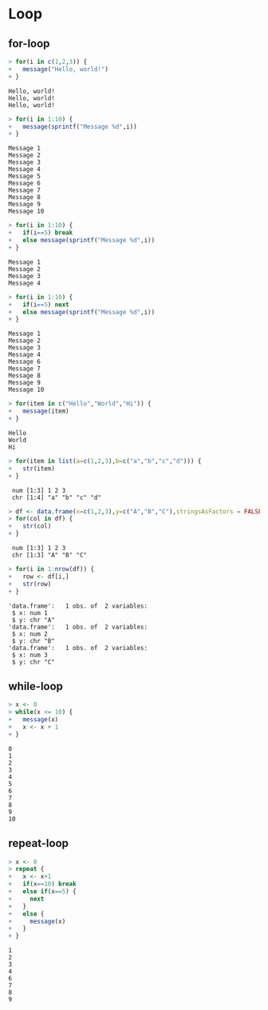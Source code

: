 

# Loop

## for-loop


```r
> for(i in c(1,2,3)) {
+   message("Hello, world!")
+ }
```

```
Hello, world!
Hello, world!
Hello, world!
```

```r
> for(i in 1:10) {
+   message(sprintf("Message %d",i))
+ }
```

```
Message 1
Message 2
Message 3
Message 4
Message 5
Message 6
Message 7
Message 8
Message 9
Message 10
```

```r
> for(i in 1:10) {
+   if(i==5) break
+   else message(sprintf("Message %d",i))
+ }
```

```
Message 1
Message 2
Message 3
Message 4
```

```r
> for(i in 1:10) {
+   if(i==5) next
+   else message(sprintf("Message %d",i))
+ }
```

```
Message 1
Message 2
Message 3
Message 4
Message 6
Message 7
Message 8
Message 9
Message 10
```

```r
> for(item in c("Hello","World","Hi")) {
+   message(item)
+ }
```

```
Hello
World
Hi
```

```r
> for(item in list(a=c(1,2,3),b=c("a","b","c","d"))) {
+   str(item)
+ }
```

```
 num [1:3] 1 2 3
 chr [1:4] "a" "b" "c" "d"
```

```r
> df <- data.frame(x=c(1,2,3),y=c("A","B","C"),stringsAsFactors = FALSE)
> for(col in df) {
+   str(col)
+ }
```

```
 num [1:3] 1 2 3
 chr [1:3] "A" "B" "C"
```

```r
> for(i in 1:nrow(df)) {
+   row <- df[i,]
+   str(row)
+ }
```

```
'data.frame':	1 obs. of  2 variables:
 $ x: num 1
 $ y: chr "A"
'data.frame':	1 obs. of  2 variables:
 $ x: num 2
 $ y: chr "B"
'data.frame':	1 obs. of  2 variables:
 $ x: num 3
 $ y: chr "C"
```

## while-loop


```r
> x <- 0
> while(x <= 10) {
+   message(x)
+   x <- x + 1
+ }
```

```
0
1
2
3
4
5
6
7
8
9
10
```

## repeat-loop


```r
> x <- 0
> repeat {
+   x <- x+1
+   if(x==10) break
+   else if(x==5) {
+     next
+   }
+   else {
+     message(x)
+   }
+ }
```

```
1
2
3
4
6
7
8
9
```

